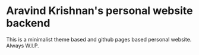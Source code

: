 # Aravind Krishnan's personal website backend

This is a minimalist theme based and github pages based personal website. Always W.I.P.
